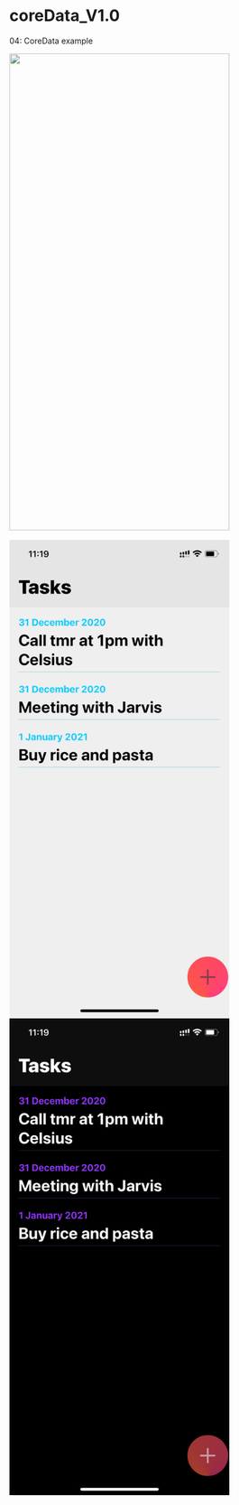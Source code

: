 # coreData_V1.0

04: CoreData example

<img src="https://media.giphy.com/media/y4WHg6UWVVVEhg2ZrT/giphy.gif" width="390" height="844"/>  


<img src="/light.PNG" width="390" height="844"/>  <img src="/dark.PNG" width="390" height="844"/>
